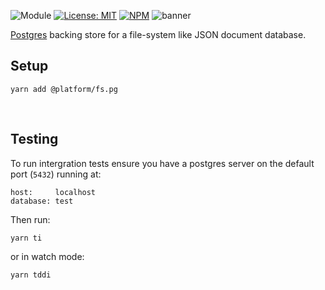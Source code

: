![Module](https://img.shields.io/badge/%40platform-fs.pg-%23EA4E7E.svg)
[![License: MIT](https://img.shields.io/badge/license-MIT-blue.svg)](https://opensource.org/licenses/MIT)
[![NPM](https://img.shields.io/npm/v/@platform/fs.pg.svg?colorB=blue&style=flat)](https://www.npmjs.com/package/@platform/fs.pg)
![banner](https://platform.sfo2.digitaloceanspaces.com/repo-banners/fs.pg.png)

[Postgres](https://www.postgresql.org) backing store for a file-system like JSON document database.

## Setup

    yarn add @platform/fs.pg



<p>&nbsp;<p>

## Testing
To run intergration tests ensure you have a postgres server on the default port (`5432`) running at:

    host:     localhost
    database: test

Then run:

    yarn ti

or in watch mode:

    yarn tddi

<p>&nbsp;<p>
<p>&nbsp;<p>




